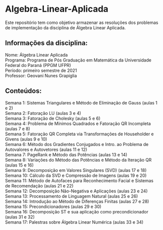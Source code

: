 # Algebra-Linear-Aplicada

Este repositório tem como objetivo armazenar as resoluções dos problemas de implementação da disciplina de Álgebra Linear Aplicada.

## Informações da disciplina:

Nome: Álgebra Linear Aplicada <br />
Programa: Programa de Pós Graduação em Matemática da Universidade Federal do Paraná (PPGM UFPR) <br />
Período: primeiro semestre de 2021 <br />
Professor:  Geovani Nunes Grapiglia <br />

## Conteúdos: <br />

Semana 1: Sistemas Triangulares e Método de Eliminação de Gauss (aulas 1 e 2) <br />
Semana 2: Fatoração LU (aulas 3 e 4) <br />
Semana 3: Fatoração de Cholesky (aulas 5 e 6) <br />
Semana 4: Problema de Mínimos Quadrados e Fatoração QR Incompleta (aulas 7 e 8) <br />
Semana 5: Fatoração QR Completa via Transformações de Householder e Givens (aulas 9 e 10) <br />
Semana 6: Método dos Gradientes Conjugados e Intro. ao Problema de Autovalores e Autovetores (aulas 11 e 12) <br />
Semana 7: PageRank e Método das Potências (aulas 13 e 14) <br />
Semana 8: Variações do Método das Potências e Método da Iteração QR (aulas 15 e 16) <br />
Semana 9: Decomposição em Valores Singulares (SVD) (aulas 17 e 18) <br />
Semana 10: Cálculo da SVD e Compressão de Imagens (aulas 19 e 20) <br />
Semana 11: Método de Autofaces para Reconhecimento Facial e Sistemas de Recomendação (aulas 21 e 22) <br />
Semana 12: Decomposição Não-Negativa e Aplicações (aulas 23 e 24) <br />
Semana 13: Processamento de Linguagem Natural (aulas 25 e 26) <br />
Semana 14: Introdução ao Método de Diferenças Finitas (aulas 27 e 28) <br />
Semana 15: Precondicionadores (aulas 29 e 30) <br />
Semana 16: Decomposição ST e sua aplicação como precondicionador (aulas 31 e 32) <br />
Semana 17: Palestras sobre Álgebra Linear Numérica (aulas 33 e 34) <br />
